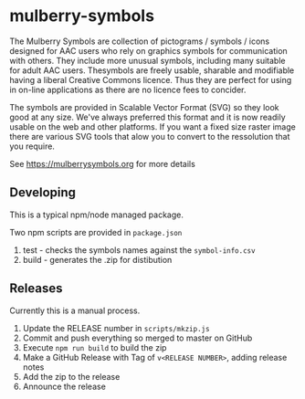 # mulberry-symbols
The Mulberry Symbols are collection of pictograms / symbols / icons designed for AAC users who rely on graphics symbols for communication with others. They include more unusual symbols, including many suitable for adult AAC users. Thesymbols are freely usable, sharable and modifiable having a liberal Creative Commons licence. Thus they are perfect for using in on-line applications as there are no licence fees to concider.

The symbols are provided in Scalable Vector Format (SVG) so they look good at any size. We've always preferred this format and it is now readily usable on the web and other platforms. If you want a fixed size raster image there are various SVG tools that alow you to convert to the ressolution that you require. 

See https://mulberrysymbols.org for more details

## Developing

This is a typical npm/node managed package.

Two npm scripts are provided in `package.json`

1. test - checks the symbols names against the `symbol-info.csv`
1. build - generates the .zip for distibution 

## Releases

Currently this is a manual process.

1. Update the RELEASE number in `scripts/mkzip.js`
1. Commit and push everything so merged to master on GitHub
1. Execute `npm run build` to build the zip
1. Make a GitHub Release with Tag of `v<RELEASE NUMBER>`, adding release notes
1. Add the zip to the release
1. Announce the release
